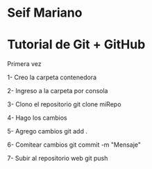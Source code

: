 # Seif Mariano
# Tutorial de Git + GitHub

Primera vez

1- Creo la carpeta contenedora

2- Ingreso a la carpeta por consola 

3- Clono el repositorio
		git clone miRepo

4- Hago los cambios

5- Agrego cambios
		git add .

6- Comitear cambios
		git commit -m "Mensaje"

7- Subir al repositorio web
		git push
